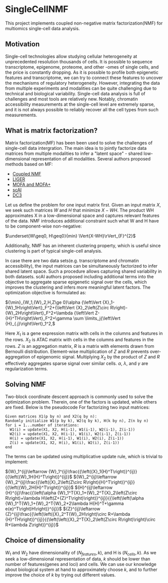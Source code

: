 
# SingleCellNMF

This project implements coupled non-negative matrix factorization(NMF) for multiomics single-cell data analysis.

## Motivation

Single-cell technologies allow studying cellular heterogeneity at unprecedented resolution thousands of cells. It is possible to sequence transcriptome, epigenome, proteome, and other -omes of single cells, and the price is constantly dropping. As it is possible to profile both epigenetic features and transcriptome, we can try to connect these features to uncover the mechanisms of regulatory heterogeneity. However, integrating the data from multiple experiments and modalities can be quite challenging due to technical and biological variability. Single-cell data analysis is full of challenges and most tools are relatively new. Notably, chromatin accessibility measurements at the single-cell level are extremely sparse, and it is not always possible to reliably recover all the cell types from such measurements.

## What is matrix factorization?

Matrix factorization(MF) has been been used to solve the challenges of single-cell data intergration. The main idea is to jointly factorize data matrices from multiple modalities to infer a "latent space" - shared low-dimensional representation of all modalities. Several authors proposed methods based on MF:

- [Coupled NMF](https://doi.org/10.1073/pnas.1805681115)
- [LIGER](https://doi.org/10.1016/j.cell.2019.05.006)
- [MOFA and MOFA+](https://doi.org/10.1186/s13059-020-02015-1)
- [scAI](https://doi.org/10.1186/s13059-020-1932-8)
- [DC3](https://doi.org/10.1038/s41467-019-12547-1)

Let us define the problem for one input matrix first. Given an input matrix $X$, we seek such matrices $W$ and $H$ that minimize $X - WH$. The product WH approximates X in a low-dimensional space and captures relevant features of the data. NMF introduces additional constraint such what W and H have to be component-wise non-negative:

$\underset{W\geq0, H\geq0}{min} \Vert{X-WH}\rVert_{F}^{2}$

Additionally, NMF has an inherent clustering property, which is useful since clustering is part of typical single-cell analysis.

In case there are two data sets(e.g. transcriptome and chromatin accessibility), the input matrices can be simultaneously factorized to infer shared latent space. Such a procedure allows capturing shared variability in both datasets. scAI authors proposed including additional terms into the objective to aggregate sparse epigenetic signal over the cells, which improves the clustering and infers more meaningful latent factors. The optimization objective is formulated as:

${\min}_{W_1,{W}_2,H,Z\ge 0}\alpha {\left\Vert {X}_1-{W}_1H\right\Vert}_F^2+{\left\Vert {X}_2\left(Z\circ R\right)-{W}_2H\right\Vert}_F^2+\lambda {\left\Vert Z-{H}^TH\right\Vert}_F^2+\gamma \sum \limits_j{\left\Vert {H}_{.j}\right\Vert}_1^2,$

Here $X_{1}$ is a gene expression matrix with cells in the columns and features in the rows. $X_{2}$ is ATAC matrix with cells in the columns and features in the rows. $Z$ is an aggregation matrix, $R$ is a matrix with elements drawn from Bernoulli distribution. Element-wise multiplication of $Z$ and $R$ prevents over-aggregation of epigenomic signal. Multiplying $X_{2}$ by the product of $Z$ and $R$ effectively aggregates sparse signal over similar cells. $\alpha$, $\lambda$, and $\gamma$ are regularization terms.

## Solving NMF

Two-block coordinate descent approach is commonly used to solve the optimization problem. Therein, one of the factors is updated, while others are fixed. Below is the pseudocode For factorizing two input matrices:
```
Given matrices X1(p by n) and X2(q by n):
Randomly initialize W1(p by k), W2(q by k), H(k by n), Z(n by n)
for i = 1...number of iterations:
  W1(i) = update(X1, X2, H(i-1), W1(i-1), W2(i-1), Z(i-1))
  W2(i) = update(X1, X2, H(i-1), W1(i), W2(i-1), Z(i-1))
  H(i) = update(X1, X2, H(i-1), W1(i), W2(i), Z(i-1))
  Z(i) = update(X1, X2, H(i), W1(i), W2(i), Z(i-1))
end
```
The terms can be updated using multiplicative update rule, which is trivial to implement:

${W}_1^{ij}\leftarrow {W}_1^{ij}\frac{{\left({X}_1{H}^T\right)}^{ij}}{{\left({W}_1H{H}^T\right)}^{ij}}$
${W}_2^{ij}\leftarrow {W}_2^{ij}\frac{{\left({X}_2\left(Z\circ R\right){H}^T\right)}^{ij}}{{\left({W}_2H{H}^T\right)}^{ij}}$
${H}^{ij}\leftarrow {H}^{ij}\frac{{\left(\alpha {W}_1^T{X}_1+{W}_2^T{X}_2\left(Z\circ R\right)+\lambda H\left(Z+{Z}^T\right)\right)}^{ij}}{{\left(\left(\alpha {W}_1^T{W}_1+{W}_2^T{W}_2+2\lambda H{H}^T+\gamma e{e}^T\right)H\right)}^{ij}}$
${Z}^{ij}\leftarrow {Z}^{ij}\frac{{\left(\left({X}_2^T{W}_2H\right)\circ R+\lambda {H}^TH\right)}^{ij}}{{\left(\left({X}_2^T{X}_2\left(Z\circ R\right)\right)\circ R+\lambda Z\right)}^{ij}}$

## Choice of dimensionality

$W_{1}$ and $W_{2}$ have dimensionality of $(N_{features}, k)$, and H is $(N_{cells}, k)$. As we seek a low-dimensional representation of data, $k$ should be lower than number of features(genes and loci) and cells. We can use our knowledge about biological system at hand to approximately choose $k$, and to further improve the choice of $k$ by trying out different values.
